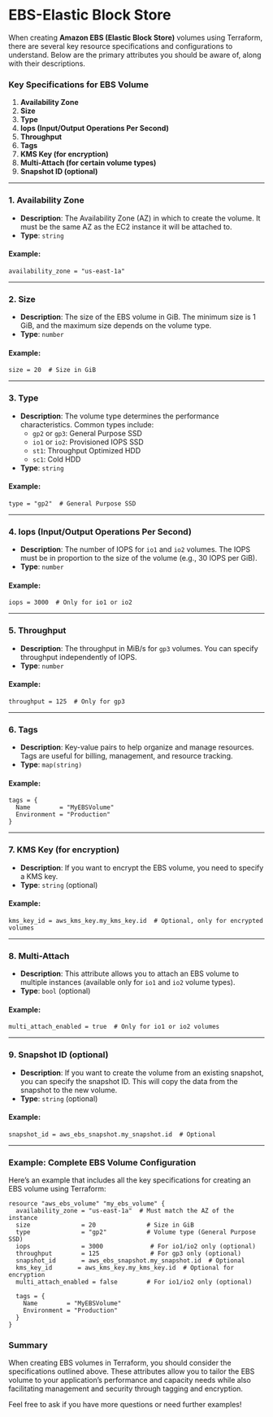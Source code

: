 <h1>EBS-Elastic Block Store</h1>

When creating **Amazon EBS (Elastic Block Store)** volumes using Terraform, there are several key resource specifications and configurations to understand. Below are the primary attributes you should be aware of, along with their descriptions.

### Key Specifications for EBS Volume

1. **Availability Zone**
2. **Size**
3. **Type**
4. **Iops (Input/Output Operations Per Second)**
5. **Throughput**
6. **Tags**
7. **KMS Key (for encryption)**
8. **Multi-Attach (for certain volume types)**
9. **Snapshot ID (optional)**

---

### 1. **Availability Zone**
- **Description**: The Availability Zone (AZ) in which to create the volume. It must be the same AZ as the EC2 instance it will be attached to.
- **Type**: `string`
  
#### Example:
```hcl
availability_zone = "us-east-1a"
```

---

### 2. **Size**
- **Description**: The size of the EBS volume in GiB. The minimum size is 1 GiB, and the maximum size depends on the volume type.
- **Type**: `number`
  
#### Example:
```hcl
size = 20  # Size in GiB
```

---

### 3. **Type**
- **Description**: The volume type determines the performance characteristics. Common types include:
  - `gp2` or `gp3`: General Purpose SSD
  - `io1` or `io2`: Provisioned IOPS SSD
  - `st1`: Throughput Optimized HDD
  - `sc1`: Cold HDD
- **Type**: `string`
  
#### Example:
```hcl
type = "gp2"  # General Purpose SSD
```

---

### 4. **Iops (Input/Output Operations Per Second)**
- **Description**: The number of IOPS for `io1` and `io2` volumes. The IOPS must be in proportion to the size of the volume (e.g., 30 IOPS per GiB).
- **Type**: `number`
  
#### Example:
```hcl
iops = 3000  # Only for io1 or io2
```

---

### 5. **Throughput**
- **Description**: The throughput in MiB/s for `gp3` volumes. You can specify throughput independently of IOPS.
- **Type**: `number`
  
#### Example:
```hcl
throughput = 125  # Only for gp3
```

---

### 6. **Tags**
- **Description**: Key-value pairs to help organize and manage resources. Tags are useful for billing, management, and resource tracking.
- **Type**: `map(string)`
  
#### Example:
```hcl
tags = {
  Name        = "MyEBSVolume"
  Environment = "Production"
}
```

---

### 7. **KMS Key (for encryption)**
- **Description**: If you want to encrypt the EBS volume, you need to specify a KMS key.
- **Type**: `string` (optional)

#### Example:
```hcl
kms_key_id = aws_kms_key.my_kms_key.id  # Optional, only for encrypted volumes
```

---

### 8. **Multi-Attach**
- **Description**: This attribute allows you to attach an EBS volume to multiple instances (available only for `io1` and `io2` volume types).
- **Type**: `bool` (optional)
  
#### Example:
```hcl
multi_attach_enabled = true  # Only for io1 or io2 volumes
```

---

### 9. **Snapshot ID (optional)**
- **Description**: If you want to create the volume from an existing snapshot, you can specify the snapshot ID. This will copy the data from the snapshot to the new volume.
- **Type**: `string` (optional)

#### Example:
```hcl
snapshot_id = aws_ebs_snapshot.my_snapshot.id  # Optional
```

---

### Example: Complete EBS Volume Configuration

Here’s an example that includes all the key specifications for creating an EBS volume using Terraform:

```hcl
resource "aws_ebs_volume" "my_ebs_volume" {
  availability_zone = "us-east-1a"  # Must match the AZ of the instance
  size              = 20              # Size in GiB
  type              = "gp2"           # Volume type (General Purpose SSD)
  iops              = 3000             # For io1/io2 only (optional)
  throughput        = 125              # For gp3 only (optional)
  snapshot_id       = aws_ebs_snapshot.my_snapshot.id  # Optional
  kms_key_id       = aws_kms_key.my_kms_key.id  # Optional for encryption
  multi_attach_enabled = false        # For io1/io2 only (optional)

  tags = {
    Name        = "MyEBSVolume"
    Environment = "Production"
  }
}
```

### Summary
When creating EBS volumes in Terraform, you should consider the specifications outlined above. These attributes allow you to tailor the EBS volume to your application’s performance and capacity needs while also facilitating management and security through tagging and encryption.

Feel free to ask if you have more questions or need further examples!
